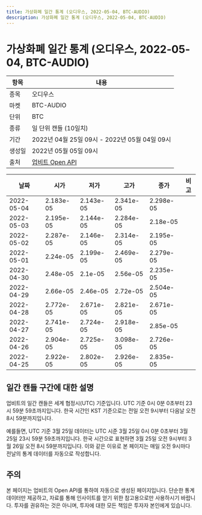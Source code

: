 ```yaml
---
title: 가상화폐 일간 통계 (오디우스, 2022-05-04, BTC-AUDIO)
description: 가상화폐 일간 통계 (오디우스, 2022-05-04, BTC-AUDIO)
---
```



가상화폐 일간 통계 (오디우스, 2022-05-04, BTC-AUDIO)
===

|항목|내용|
|--|--|
|종목|오디우스|
|마켓|BTC-AUDIO|
|단위|BTC|
|종류|일 단위 캔들 (10일치)|
|기간|2022년 04월 25일 09시 - 2022년 05월 04일 09시|
|생성일|2022년 05월 05일 09시|
|출처|[업비트 Open API](https://docs.upbit.com)|


|날짜|시가|저가|고가|종가|비고|
|--|--|--|--|--|--|
|2022-05-04|2.183e-05|2.143e-05|2.341e-05|2.298e-05|    |
|2022-05-03|2.195e-05|2.144e-05|2.284e-05|2.18e-05|    |
|2022-05-02|2.287e-05|2.146e-05|2.314e-05|2.195e-05|    |
|2022-05-01|2.24e-05|2.199e-05|2.469e-05|2.279e-05|    |
|2022-04-30|2.48e-05|2.1e-05|2.56e-05|2.235e-05|    |
|2022-04-29|2.66e-05|2.46e-05|2.72e-05|2.504e-05|    |
|2022-04-28|2.772e-05|2.671e-05|2.821e-05|2.671e-05|    |
|2022-04-27|2.741e-05|2.724e-05|2.918e-05|2.85e-05|    |
|2022-04-26|2.904e-05|2.725e-05|3.098e-05|2.726e-05|    |
|2022-04-25|2.922e-05|2.802e-05|2.926e-05|2.835e-05|    |


일간 캔들 구간에 대한 설명
---


업비트의 일간 캔들은 세계 협정시(UTC) 기준입니다. 
UTC 기준 0시 0분 0초부터 23시 59분 59초까지입니다. 
한국 시간인 KST 기준으로는 전일 오전 9시부터 다음날 오전 8시 59분까지입니다. 


예를들면, UTC 기준 3월 25일 데이터는 UTC 시준 3월 25일 0시 0분 0초부터 3월 25일 23시 59분 59초까지입니다. 
한국 시간으로 표현하면 3월 25일 오전 9시부터 3월 26일 오전 8시 59분까지입니다. 
이와 같은 이유로 본 페이지는 매일 오전 9시마다 전날의 통계 데이터를 자동으로 작성합니다. 


주의
---


본 페이지는 업비트의 Open API를 통하여 자동으로 생성된 페이지입니다. 
단순한 통계 데이터만 제공하고, 자료를 통해 인사이트를 얻기 위한 참고용으로만 사용하시기 바랍니다. 
투자를 권유하는 것은 아니며, 투자에 대한 모든 책임은 투자자 본인에게 있습니다. 
